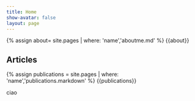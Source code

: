 ```yaml
---
title: Home
show-avatar: false
layout: page
---
```


{% assign about= site.pages | where: 'name','aboutme.md' %}
{{about}}

## Articles

{% assign publications = site.pages | where: 'name','publications.markdown' %}
{{publications}}

ciao
